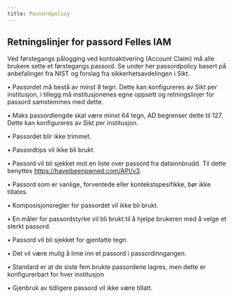 ```yaml
---
title: Passordpolicy
---
```


## Retningslinjer for passord Felles IAM 

Ved førstegangs pålogging ved kontoaktivering (Account Claim) må alle brukere sette et førstegangs passord. Se under her passordpolicy basert på anbefalinger fra NIST og forslag fra sikkerhetsavdelingen i Sikt. 

•  Passordet må bestå av minst 8 tegn. Dette kan konfigureres av Sikt per  institusjon, i tillegg må institusjonenes egne oppsett og retningslinjer for passord samstemmes med dette. 

•  Maks passordlengde skal være minst 64 tegn, AD begrenser dette til 127. Dette kan 
   konfigureres av Sikt per institusjon. 

•  Passordet blir ikke trimmet. 

•  Passordtips vil ikke bli brukt. 

•  Passord vil bli sjekket mot en liste over passord fra datainnbrudd. Til dette benyttes 
   https://haveibeenpwned.com/API/v3.

•  Passord som er vanlige, forventede eller kontekstspesifikke, bør ikke tillates. 

•  Komposisjonsregler for passordet vil ikke bli brukt. 

•  En måler for passordstyrke vil bli brukt til å hjelpe brukeren med å velge et 
   sterkt passord.
  
•  Passord vil bli sjekket for gjentatte tegn. 

•  Det vil være mulig å lime inn et passord i passordinngangen. 

•  Standard er at de siste fem brukte passordene lagres, men dette er konfigurerbart 
   for hver institusjon 

•  Gjenbruk av tidligere passord vil ikke være tillatt.











